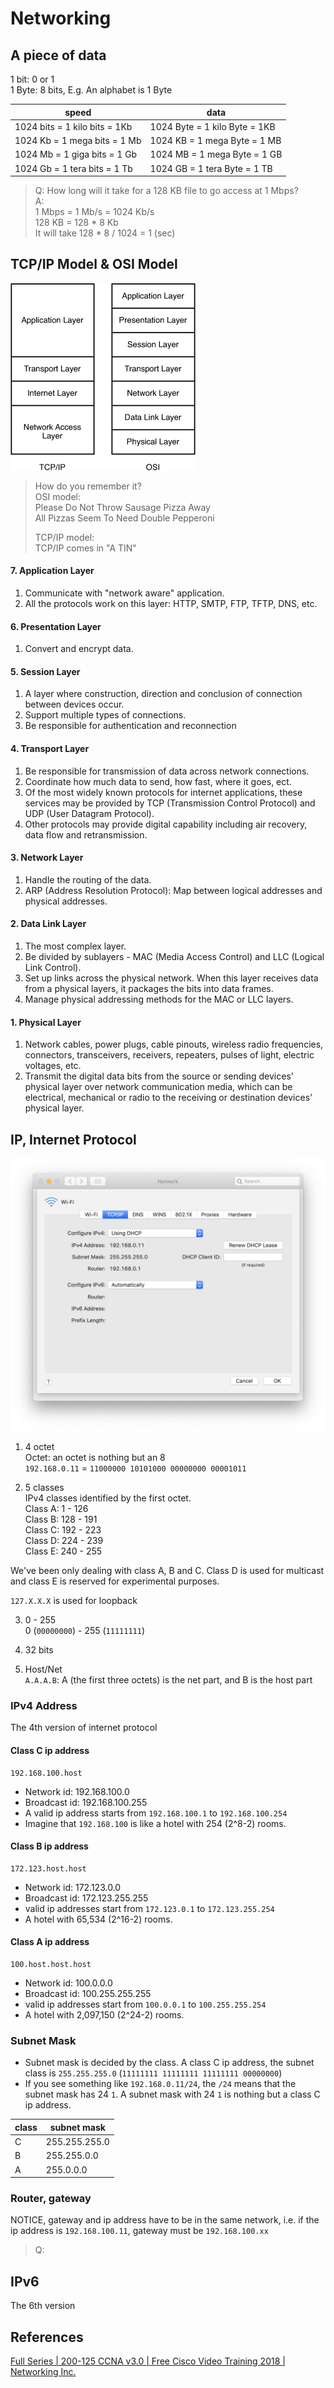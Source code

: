 # Networking

## A piece of data
1 bit: 0 or 1       
1 Byte: 8 bits, E.g. An alphabet is 1 Byte      

| speed | data |
| -- | -- |
| 1024 bits = 1 kilo bits = 1Kb | 1024 Byte = 1 kilo Byte = 1KB |
| 1024 Kb = 1 mega bits = 1 Mb | 1024 KB = 1 mega Byte = 1 MB |
| 1024 Mb = 1 giga bits = 1 Gb | 1024 MB = 1 mega Byte = 1 GB |
| 1024 Gb = 1 tera bits = 1 Tb | 1024 GB = 1 tera Byte = 1 TB |

> Q: How long will it take for a 128 KB file to go access at 1 Mbps?      
> A:      
> 1 Mbps = 1 Mb/s = 1024 Kb/s     
> 128 KB = 128 * 8 Kb    
> It will take 128 * 8 / 1024 = 1 (sec)       

## TCP/IP Model & OSI Model
![img](./res/osi_tcp_ip_models.png)     

> How do you remember it?       
> OSI model:      
> Please Do Not Throw Sausage Pizza Away      
> All Pizzas Seem To Need Double Pepperoni        
> 
> TCP/IP model:       
> TCP/IP comes in "A TIN"

#### 7. Application Layer
1. Communicate with "network aware" application.       
2. All the protocols work on this layer: HTTP, SMTP, FTP, TFTP, DNS, etc.       
#### 6. Presentation Layer
1. Convert and encrypt data.

#### 5. Session Layer
1. A layer where construction, direction and conclusion of connection between devices occur.        
2. Support multiple types of connections.        
3. Be responsible for authentication and reconnection       


#### 4. Transport Layer
1. Be responsible for transmission of data across network connections.     
2. Coordinate how much data to send, how fast, where it goes, ect.      
3. Of the most widely known protocols for internet applications, these services may be provided by TCP (Transmission Control Protocol) and UDP (User Datagram Protocol).        
4. Other protocols may provide digital capability including air recovery, data flow and retransmission.     

#### 3. Network Layer
1. Handle the routing of the data.       
2. ARP (Address Resolution Protocol): Map between logical addresses and physical addresses.     


#### 2. Data Link Layer
1. The most complex layer.       
2. Be divided by sublayers - MAC (Media Access Control) and LLC (Logical Link Control).      
3. Set up links across the physical network. When this layer receives data from a physical layers, it packages the bits into data frames.       
4. Manage physical addressing methods for the MAC or LLC layers.        

#### 1. Physical Layer
1. Network cables, power plugs, cable pinouts, wireless radio frequencies, connectors, transceivers, receivers, repeaters, pulses of light, electric voltages, etc.     
2. Transmit the digital data bits from the source or sending devices' physical layer over network communication media, which can be electrical,  mechanical or radio to the receiving or destination devices' physical layer. 


## IP, Internet Protocol

![img](./res/ipv4.png)     

1. 4 octet      
Octet: an octet is nothing but an 8       
```192.168.0.11``` = ```11000000 10101000 00000000 00001011```       

2. 5 classes        
IPv4 classes identified by the first octet.     
Class A: 1 - 126        
Class B: 128 - 191      
Class C: 192 - 223      
Class D: 224 - 239      
Class E: 240 - 255      

We've been only dealing with class A, B and C. Class D is used for multicast and class E is reserved for experimental purposes.     

```127.X.X.X``` is used for loopback        

3. 0 - 255      
0 (```00000000```) - 255 (```11111111```)       

4. 32 bits      
5. Host/Net     
```A.A.A.B```: A (the first three octets) is the net part, and B is the host part

### IPv4 Address
The 4th version of internet protocol        


#### Class C ip address
```
192.168.100.host
```
- Network id: 192.168.100.0       
- Broadcast id: 192.168.100.255     
- A valid ip address starts from ```192.168.100.1``` to ```192.168.100.254```     
- Imagine that ```192.168.100``` is like a hotel with 254 (2^8-2) rooms. 

#### Class B ip address
```
172.123.host.host
```
- Network id: 172.123.0.0        
- Broadcast id: 172.123.255.255     
- valid ip addresses start from ```172.123.0.1``` to ```172.123.255.254```        
- A hotel with 65,534 (2^16-2) rooms.

#### Class A ip address
```
100.host.host.host
```
- Network id: 100.0.0.0       
- Broadcast id: 100.255.255.255     
- valid ip addresses start from ```100.0.0.1``` to ```100.255.255.254```        
- A hotel with 2,097,150 (2^24-2) rooms.

### Subnet Mask
- Subnet mask is decided by the class. A class C ip address, the subnet class is ```255.255.255.0``` (```11111111 11111111 11111111 00000000```)      
- If you see something like ```192.168.0.11/24```, the ```/24``` means that the subnet mask has 24 ```1```. A subnet mask with 24 ```1``` is nothing but a class C ip address.       

| class | subnet mask |
| -- | -- |
| C | 255.255.255.0 |
| B | 255.255.0.0 |
| A | 255.0.0.0 |


### Router, gateway     
NOTICE, gateway and ip address have to be in the same network, i.e. if the ip address is ```192.168.100.11```, gateway must be ```192.168.100.xx```


> Q:

## IPv6
The 6th version


## References
[Full Series | 200-125 CCNA v3.0 | Free Cisco Video Training 2018 | Networking Inc.](https://www.youtube.com/playlist?list=PLh94XVT4dq02frQRRZBHzvj2hwuhzSByN)